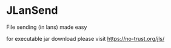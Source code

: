 JLanSend
========

File sending (in lans) made easy

for executable jar download please visit https://no-trust.org/jls/
